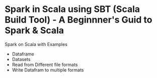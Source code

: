 # Spark in Scala using SBT (Scala Build Tool) - A Beginnner's Guid to Spark & Scala

Spark on Scala with Examples
- Dataframe
- Datasets
- Read from Different file formats
- Write Datafram to multiple formats


